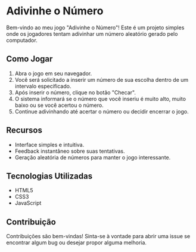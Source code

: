 # Adivinhe o Número

Bem-vindo ao meu jogo "Adivinhe o Número"! Este é um projeto simples onde os jogadores tentam adivinhar um número aleatório gerado pelo computador.

## Como Jogar

1. Abra o jogo em seu navegador.
2. Você será solicitado a inserir um número de sua escolha dentro de um intervalo especificado.
3. Após inserir o número, clique no botão "Checar".
4. O sistema informará se o número que você inseriu é muito alto, muito baixo ou se você acertou o número.
5. Continue adivinhando até acertar o número ou decidir encerrar o jogo.

## Recursos

- Interface simples e intuitiva.
- Feedback instantâneo sobre suas tentativas.
- Geração aleatória de números para manter o jogo interessante.

## Tecnologias Utilizadas

- HTML5
- CSS3
- JavaScript


## Contribuição

Contribuições são bem-vindas! Sinta-se à vontade para abrir uma issue se encontrar algum bug ou desejar propor alguma melhoria.
